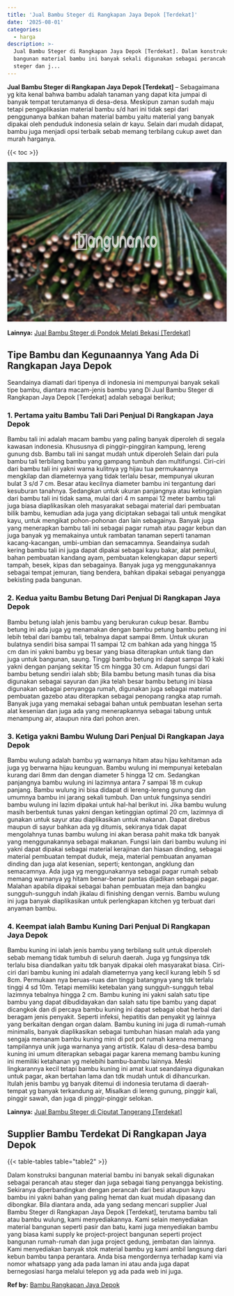 ```yaml
---
title: 'Jual Bambu Steger di Rangkapan Jaya Depok [Terdekat]'
date: '2025-08-01'
categories:
  - harga
description: >-
  Jual Bambu Steger di Rangkapan Jaya Depok [Terdekat]. Dalam konstruksi
  bangunan material bambu ini banyak sekali digunakan sebagai perancah atau
  steger dan j...
---
```


**Jual Bambu Steger di Rangkapan Jaya Depok \[Terdekat\]** – Sebagaimana yg kita kenal bahwa bambu adalah tanaman yang dapat kita jumpai di banyak tempat terutamanya di desa-desa. Meskipun zaman sudah maju tetapi pengaplikasian material bambu s/d hari ini tidak sepi dari penggunanya bahkan bahan material bambu yaitu material yang banyak dipakai oleh penduduk indonesia selain dr kayu. Selain dari mudah didapat, bambu juga menjadi opsi terbaik sebab memang terbilang cukup awet dan murah harganya.

{{< toc >}}

![Jual Bambu Steger di Rangkapan Jaya Depok [Terdekat]](/images/jual-bambu-tali-33.png)

**Lainnya:** [Jual Bambu Steger di Pondok Melati Bekasi \[Terdekat\]](https://bambu.bangunan.co/jual-bambu-steger-di-pondok-melati-bekasi-terdekat/)

## Tipe Bambu dan Kegunaannya Yang Ada Di Rangkapan Jaya Depok

Seandainya diamati dari tipenya di indonesia ini mempunyai banyak sekali tipe bambu, diantara macam-jenis bambu yang Di Jual Bambu Steger di Rangkapan Jaya Depok \[Terdekat\] adalah sebagai berikut;

### 1\. Pertama yaitu Bambu Tali Dari Penjual Di Rangkapan Jaya Depok

Bambu tali ini adalah macam bambu yang paling banyak diperoleh di segala kawasan indonesia. Khususnya di pinggir-pinggiran kampung, lereng gunung dsb. Bambu tali ini sangat mudah untuk diperoleh Selain dari pula bambu tali terbilang bambu yang gampang tumbuh dan multifungsi. Ciri-ciri dari bambu tali ini yakni warna kulitnya yg hijau tua permukaannya mengkilap dan diameternya yang tidak terlalu besar, mempunyai ukuran bulat 3 s/d 7 cm. Besar atau kecilnya diameter bambu ini tergantung dari kesuburan tanahnya. Sedangkan untuk ukuran panjangnya atau ketinggian dari bambu tali ini tidak sama, mulai dari 4 m sampai 12 meter bambu tali juga biasa diaplikasikan oleh masyarakat sebagai material dari pembuatan bilik bambu, kemudian ada juga yang diciptakan sebagai tali untuk mengikat kayu, untuk mengikat pohon-pohonan dan lain sebagainya. Banyak juga yang menerapkan bambu tali ini sebagai pagar rumah atau pagar kebun dan juga banyak yg memakainya untuk rambatan tanaman seperti tanaman kacang-kacangan, umbi-umbian dan semacamnya. Seandainya sudah kering bambu tali ini juga dapat dipakai sebagai kayu bakar, alat pemikul, bahan pembuatan kandang ayam, pembuatan kelengkapan dapur seperti tampah, besek, kipas dan sebagainya. Banyak juga yg menggunakannya sebagai tempat jemuran, tiang bendera, bahkan dipakai sebagai penyangga bekisting pada bangunan.

### 2\. Kedua yaitu Bambu Betung Dari Penjual Di Rangkapan Jaya Depok

Bambu betung ialah jenis bambu yang berukuran cukup besar. Bambu betung ini ada juga yg menamakan dengan bambu petung bambu petung ini lebih tebal dari bambu tali, tebalnya dapat sampai 8mm. Untuk ukuran bulatnya sendiri bisa sampai 11 sampai 12 cm bahkan ada yang hingga 15 cm dan ini yakni bambu yg besar yang biasa diterapkan untuk tiang dan juga untuk bangunan, saung. Tinggi bambu betung ini dapat sampai 10 kaki yakni dengan panjang sekitar 15 cm hingga 30 cm. Adapun fungsi dari bambu betung sendiri ialah sbb; Bila bambu betung masih tunas dia bisa digunakan sebagai sayuran dan jika telah besar bambu betung ini biasa digunakan sebagai penyangga rumah, digunakan juga sebagai material pembuatan gazebo atau diterapkan sebagai penopang rangka atap rumah. Banyak juga yang memakai sebagai bahan untuk pembuatan lesehan serta alat kesenian dan juga ada yang menerapkannya sebagai tabung untuk menampung air, ataupun nira dari pohon aren.

### 3\. Ketiga yakni Bambu Wulung Dari Penjual Di Rangkapan Jaya Depok

Bambu wulung adalah bambu yg warnanya hitam atau hijau kehitaman ada juga yg berwarna hijau keunguan. Bambu wulung ini mempunyai ketebalan kurang dari 8mm dan dengan diameter 5 hingga 12 cm. Sedangkan panjangnya bambu wulung ini lazimnya antara 7 sampai 18 m cukup panjang. Bambu wulung ini bisa didapat di lereng-lereng gunung dan umumnya bambu ini jarang sekali tumbuh. Dan untuk fungsinya sendiri bambu wulung ini lazim dipakai untuk hal-hal berikut ini. Jika bambu wulung masih berbentuk tunas yakni dengan ketinggian optimal 20 cm, lazimnya di gunakan untuk sayur atau diaplikasikan untuk makanan. Dapat direbus maupun di sayur bahkan ada yg ditumis, sekiranya tidak dapat mengolahnya tunas bambu wulung ini akan berasa pahit maka tdk banyak yang menggunakannya sebagai makanan. Fungsi lain dari bambu wulung ini yakni dapat dipakai sebagai material kerajinan dan hiasan dinding, sebagai material pembuatan tempat duduk, meja, material pembuatan anyaman dinding dan juga alat kesenian, seperti; kentongan, angklung dan semacamnya. Ada juga yg menggunakannya sebagai pagar rumah sebab memang warnanya yg hitam benar-benar pantas dijadikan sebagai pagar. Malahan apabila dipakai sebagai bahan pembuatan meja dan bangku sungguh-sungguh indah jikalau di finishing dengan vernis. Bambu wulung ini juga banyak diaplikasikan untuk perlengkapan kitchen yg terbuat dari anyaman bambu.

### 4\. Keempat ialah Bambu Kuning Dari Penjual Di Rangkapan Jaya Depok

Bambu kuning ini ialah jenis bambu yang terbilang sulit untuk diperoleh sebab memang tidak tumbuh di seluruh daerah. Juga yg fungsinya tdk terlalu bisa diandalkan yaitu tdk banyak dipakai oleh masyarakat biasa. Ciri-ciri dari bambu kuning ini adalah diameternya yang kecil kurang lebih 5 sd 8cm. Permukaan nya beruas-ruas dan tinggi batangnya yang tdk terlalu tinggi 4 sd 10m. Tetapi memiliki ketebalan yang sungguh-sungguh tebal lazimnya tebalnya hingga 2 cm. Bambu kuning ini yakni salah satu tipe bambu yang dapat dibudidayakan dan salah satu tipe bambu yang dapat dicangkok dan di percaya bambu kuning ini dapat sebagai obat herbal dari beragam jenis penyakit. Seperti infeksi, hepatitis dan penyakit yg lainnya yang berkaitan dengan organ dalam. Bambu kuning ini juga di rumah-rumah minimalis, banyak diaplikasikan sebagai tumbuhan hiasan malah ada yang sengaja menanam bambu kuning mini di pot pot rumah karena memang tampilannya unik juga warnanya yang artistik. Kalau di desa-desa bambu kuning ini umum diterapkan sebagai pagar karena memang bambu kuning ini memiliki ketahanan yg melebihi bambu-bambu lainnya. Meski lingkarannya kecil tetapi bambu kuning ini amat kuat seandainya digunakan untuk pagar, akan bertahan lama dan tdk mudah untuk di dihancurkan. Itulah jenis bambu yg banyak ditemui di indonesia terutama di daerah-tempat yg banyak terkandung air, Misalkan di lereng gunung, pinggir kali, pinggir sawah, dan juga di pinggir-pinggir selokan.

**Lainnya:** [Jual Bambu Steger di Ciputat Tangerang \[Terdekat\]](https://bambu.bangunan.co/jual-bambu-steger-di-ciputat-tangerang-terdekat/)

## Supplier Bambu Terdekat Di Rangkapan Jaya Depok

{{< table-tables table="table2" >}}

Dalam konstruksi bangunan material bambu ini banyak sekali digunakan sebagai perancah atau steger dan juga sebagai tiang penyangga bekisting. Sekiranya diperbandingkan dengan perancah dari besi ataupun kayu bambu ini yakni bahan yang paling hemat dan kuat mudah dipasang dan dibongkar. Bila diantara anda, ada yang sedang mencari supplier Jual Bambu Steger di Rangkapan Jaya Depok \[Terdekat\], terutama bambu tali atau bambu wulung, kami menyediakannya. Kami selain menyediakan material bangunan seperti pasir dan batu, kami juga menyediakan bambu yang biasa kami supply ke project-project bangunan seperti project bangunan rumah-rumah dan juga project gedung, jembatan dan lainnya. Kami menyediakan banyak stok material bambu yg kami ambil langsung dari kebun bambu tanpa perantara. Anda bisa mengordernya terhadap kami via nomor whatsapp yang ada pada laman ini atau anda juga dapat bernegosiasi harga melalui telepon yg ada pada web ini juga.

**Ref by:** [Bambu Rangkapan Jaya Depok](https://id.wikipedia.org/wiki/Bambu)
